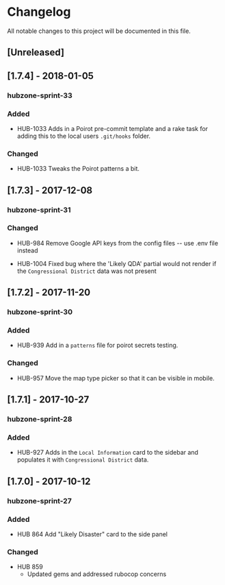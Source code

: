 # Changelog
All notable changes to this project will be documented in this file.

## [Unreleased]

## [1.7.4] - 2018-01-05
### hubzone-sprint-33
### Added
  - HUB-1033 Adds in a Poirot pre-commit template and a rake task for adding this to the local users `.git/hooks` folder.
### Changed
  - HUB-1033 Tweaks the Poirot patterns a bit.

## [1.7.3] - 2017-12-08
### hubzone-sprint-31
### Changed
  - HUB-984 Remove Google API keys from the config files -- use .env file instead

  - HUB-1004 Fixed bug where the 'Likely QDA' partial would not render if the `Congressional District` data was not present

## [1.7.2] - 2017-11-20
### hubzone-sprint-30
### Added
  - HUB-939 Add in a `patterns` file for poirot secrets testing.
### Changed
  - HUB-957 Move the map type picker so that it can be visible in mobile.

## [1.7.1] - 2017-10-27
### hubzone-sprint-28
### Added
  - HUB-927 Adds in the `Local Information` card to the sidebar and populates it with `Congressional District` data.

## [1.7.0] - 2017-10-12
### hubzone-sprint-27
### Added

  - HUB 864 Add "Likely Disaster" card to the side panel

### Changed

  - HUB 859
    - Updated gems and addressed rubocop concerns

